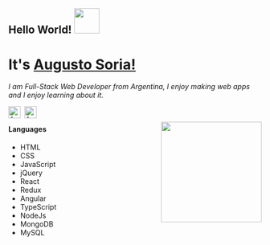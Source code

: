 ## **Hello World!** <img src="https://c.tenor.com/AUHgwWxTw14AAAAj/dm4uz3-foekoe.gif" width="50px"></img>
# **It's [Augusto Soria!](https://augustosoria.github.io/)**
*I am Full-Stack Web Developer from Argentina, I enjoy making web apps and I enjoy learning about it.*

<a href="https://www.linkedin.com/in/augusto-soria-a8b7251b7/">
<img align="left" alt="Augusto Soria Linkedin" width="24px" src="https://www.svgrepo.com/show/37273/linkedin.svg" />
</a>
<a href="https://augustosoria.github.io/">
<img align="left" alt="Augusto Soria Web Personal" width="24px" style="margin-left: 5px" src="https://www.pngkit.com/png/detail/205-2055556_free-icons-png-web-icon-round-png.png" />
</a>

<br/>

<img src="https://raw.githubusercontent.com/gist/abhirampai/ce94b0b8345cd969d3cf997578487cdd/raw/b2dc51d4421db9d4a5a17be817e07dc8ad1e3375/hello.gif" align="right" width="200px" ></img>

#### Languages 

<ul>
<li>HTML</li>
<li>CSS</li>
<li>JavaScript</li>
<li>jQuery</li>
<li>React</li>
<li>Redux</li>
<li>Angular</li>
<li>TypeScript</li>
<li>NodeJs</li>
<li>MongoDB</li>
<li>MySQL</li>
</ul>
